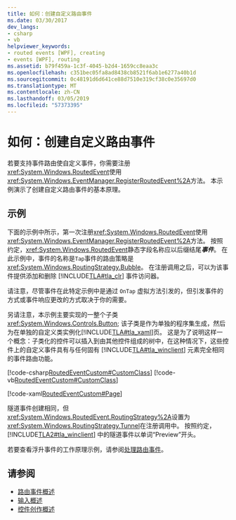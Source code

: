 ```yaml
---
title: 如何：创建自定义路由事件
ms.date: 03/30/2017
dev_langs:
- csharp
- vb
helpviewer_keywords:
- routed events [WPF], creating
- events [WPF], routing
ms.assetid: b79f459a-1c3f-4045-b2d4-1659cc8eaa3c
ms.openlocfilehash: c351bec05fa8ad8438cb8521f6ab1e6277a40b1d
ms.sourcegitcommit: 0c48191d6d641ce88d7510e319cf38c0e35697d0
ms.translationtype: MT
ms.contentlocale: zh-CN
ms.lasthandoff: 03/05/2019
ms.locfileid: "57373395"
---
```

# <a name="how-to-create-a-custom-routed-event"></a>如何：创建自定义路由事件
若要支持事件路由使自定义事件，你需要注册<xref:System.Windows.RoutedEvent>使用<xref:System.Windows.EventManager.RegisterRoutedEvent%2A>方法。 本示例演示了创建自定义路由事件的基本原理。  
  
## <a name="example"></a>示例  
 下面的示例中所示，第一次注册<xref:System.Windows.RoutedEvent>使用<xref:System.Windows.EventManager.RegisterRoutedEvent%2A>方法。 按照约定，<xref:System.Windows.RoutedEvent>静态字段名称应以后缀结尾***事件***。 在此示例中，事件的名称是`Tap`事件的路由策略是<xref:System.Windows.RoutingStrategy.Bubble>。 在注册调用之后，可以为该事件提供添加和删除 [!INCLUDE[TLA#tla_clr](../../../../includes/tlasharptla-clr-md.md)] 事件访问器。  
  
 请注意，尽管事件在此特定示例中是通过 `OnTap` 虚拟方法引发的，但引发事件的方式或事件响应更改的方式取决于你的需要。  
  
 另请注意，本示例主要实现的一整个子类<xref:System.Windows.Controls.Button>; 该子类是作为单独的程序集生成，然后为在单独的自定义类实例化[!INCLUDE[TLA#tla_xaml](../../../../includes/tlasharptla-xaml-md.md)]页。 这是为了说明这样一个概念：子类化的控件可以插入到由其他控件组成的树中，在这种情况下，这些控件上的自定义事件具有与任何固有 [!INCLUDE[TLA#tla_winclient](../../../../includes/tlasharptla-winclient-md.md)] 元素完全相同的事件路由功能。  
  
 [!code-csharp[RoutedEventCustom#CustomClass](~/samples/snippets/csharp/VS_Snippets_Wpf/RoutedEventCustom/CSharp/SDKSampleLibrary/class1.cs#customclass)]
 [!code-vb[RoutedEventCustom#CustomClass](~/samples/snippets/visualbasic/VS_Snippets_Wpf/RoutedEventCustom/VB/SDKSampleLibrary/Class1.vb#customclass)]  
  
 [!code-xaml[RoutedEventCustom#Page](~/samples/snippets/csharp/VS_Snippets_Wpf/RoutedEventCustom/CSharp/RoutedEventCustomApp/default.xaml#page)]  
  
 隧道事件创建相同，但<xref:System.Windows.RoutedEvent.RoutingStrategy%2A>设置为<xref:System.Windows.RoutingStrategy.Tunnel>在注册调用中。 按照约定，[!INCLUDE[TLA2#tla_winclient](../../../../includes/tla2sharptla-winclient-md.md)] 中的隧道事件以单词“Preview”开头。  
  
 若要查看浮升事件的工作原理示例，请参阅[处理路由事件](how-to-handle-a-routed-event.md)。  
  
## <a name="see-also"></a>请参阅
- [路由事件概述](routed-events-overview.md)
- [输入概述](input-overview.md)
- [控件创作概述](../controls/control-authoring-overview.md)
